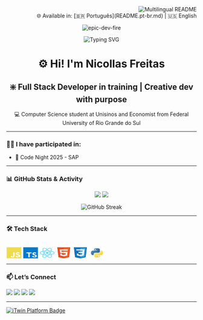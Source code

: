 <p align="right">
    <img src="https://img.shields.io/badge/README-Multilingual-blueviolet?style=for-the-badge&logo=github" alt="Multilingual README" />
  <br>
  🌐 Available in: [🇧🇷 Português](README.pt-br.md) | 🇺🇸 English
</p>

<p align="center">
  <img src="https://media.giphy.com/media/L8K62iTDkzGX6/giphy.gif" width="300" alt="epic-dev-fire" />
</p>

<p align="center">
  <img src="https://readme-typing-svg.herokuapp.com?font=Fira+Code&pause=1000&width=500&lines=🔥+Building+inspiring+systems...;🚀+Leading+purpose-driven+projects;🔐+Intern+at+Federal+Police+of+Brazil;💡+Co-founder+of+a+tech+startup!" alt="Typing SVG" />
</p>

<h1 align="center">⚙️ Hi! I'm Nicollas Freitas</h1>
<h2 align="center">❇️ Full Stack Developer in training | Creative dev with purpose</h2>

<p align="center">
💻 Computer Science student at Unisinos and Economist from Federal University of Rio Grande do Sul<br>
</p>

---

### 🫶🏻 I have participated in:
- 🛜 Code Night 2025 - SAP

---
### 📊 GitHub Stats & Activity

<p align="center">
  <img width="48%" src="https://github-readme-stats.vercel.app/api?username=Mit0lenda&show_icons=true&theme=default" />
  <img width="48%" src="https://github-readme-stats.vercel.app/api/top-langs/?username=Mit0lenda&layout=compact" />
</p>
<p align="center">
  <img src="https://github-readme-streak-stats.herokuapp.com/?user=Mit0lenda&theme=default" alt="GitHub Streak" />
</p>

---

### 🛠️ Tech Stack

<div style="display: inline_block"><br>
  <img align="center" alt="Nico-JS" height="30" width="40" src="https://raw.githubusercontent.com/devicons/devicon/master/icons/javascript/javascript-plain.svg">
  <img align="center" alt="Nico-TS" height="30" width="40" src="https://raw.githubusercontent.com/devicons/devicon/master/icons/typescript/typescript-plain.svg">
  <img align="center" alt="Nico-React" height="30" width="40" src="https://raw.githubusercontent.com/devicons/devicon/master/icons/react/react-original.svg">
  <img align="center" alt="Nico-HTML" height="30" width="40" src="https://raw.githubusercontent.com/devicons/devicon/master/icons/html5/html5-original.svg">
  <img align="center" alt="Nico-CSS" height="30" width="40" src="https://raw.githubusercontent.com/devicons/devicon/master/icons/css3/css3-original.svg">
  <img align="center" alt="Nico-Python" height="30" width="40" src="https://raw.githubusercontent.com/devicons/devicon/master/icons/python/python-original.svg">
</div>

---

### 📫 Let’s Connect

<div> 
  <a href="https://instagram.com/nicollasde" target="_blank"><img src="https://img.shields.io/badge/-Instagram-%23E4405F?style=for-the-badge&logo=instagram&logoColor=white"></a>
  <a href="https://discord.gg/yWnbtyBVch" target="_blank"><img src="https://img.shields.io/badge/Discord-7289DA?style=for-the-badge&logo=discord&logoColor=white"></a> 
  <a href="mailto:nideoliveirafreitas@gmail.com"><img src="https://img.shields.io/badge/-Gmail-%23333?style=for-the-badge&logo=gmail&logoColor=white"></a>
  <a href="https://www.linkedin.com/in/nicollasde" target="_blank"><img src="https://img.shields.io/badge/-LinkedIn-%230077B5?style=for-the-badge&logo=linkedin&logoColor=white"></a> 
</div>

---
<div align="left">
  <a href="https://www.credly.com/badges/ce93320e-12ef-49f1-81b8-d3612860fb4e/public_url" target="_blank">
    <img src="https://github.com/Mit0lenda/Mit0lenda/assets/113867356/bfd21a80-fa54-4059-87ac-475dfeba0d03" width="150px" alt="iTwin Platform Badge">
  </a>
</div>
